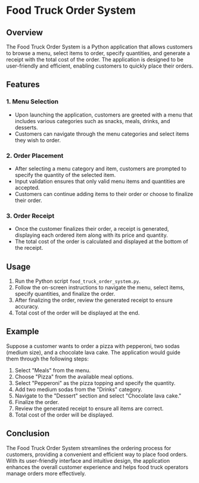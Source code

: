 # Food Truck Order System

## Overview

The Food Truck Order System is a Python application that allows customers to browse a menu, select items to order, specify quantities, and generate a receipt with the total cost of the order. The application is designed to be user-friendly and efficient, enabling customers to quickly place their orders.

## Features

### 1. Menu Selection

- Upon launching the application, customers are greeted with a menu that includes various categories such as snacks, meals, drinks, and desserts.
- Customers can navigate through the menu categories and select items they wish to order.

### 2. Order Placement

- After selecting a menu category and item, customers are prompted to specify the quantity of the selected item.
- Input validation ensures that only valid menu items and quantities are accepted.
- Customers can continue adding items to their order or choose to finalize their order.

### 3. Order Receipt

- Once the customer finalizes their order, a receipt is generated, displaying each ordered item along with its price and quantity.
- The total cost of the order is calculated and displayed at the bottom of the receipt.

## Usage

1. Run the Python script `food_truck_order_system.py`.
2. Follow the on-screen instructions to navigate the menu, select items, specify quantities, and finalize the order.
3. After finalizing the order, review the generated receipt to ensure accuracy.
4. Total cost of the order will be displayed at the end.

## Example

Suppose a customer wants to order a pizza with pepperoni, two sodas (medium size), and a chocolate lava cake. The application would guide them through the following steps:

1. Select "Meals" from the menu.
2. Choose "Pizza" from the available meal options.
3. Select "Pepperoni" as the pizza topping and specify the quantity.
4. Add two medium sodas from the "Drinks" category.
5. Navigate to the "Dessert" section and select "Chocolate lava cake."
6. Finalize the order.
7. Review the generated receipt to ensure all items are correct.
8. Total cost of the order will be displayed.

## Conclusion

The Food Truck Order System streamlines the ordering process for customers, providing a convenient and efficient way to place food orders. With its user-friendly interface and intuitive design, the application enhances the overall customer experience and helps food truck operators manage orders more effectively.


